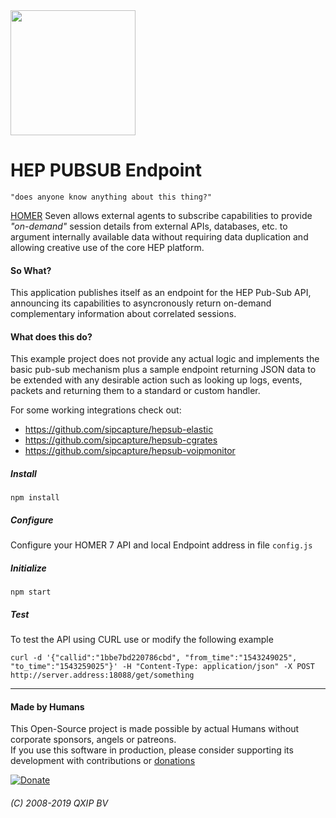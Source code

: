 <img src="https://user-images.githubusercontent.com/1423657/55069501-8348c400-5084-11e9-9931-fefe0f9874a7.png" width=200/>

# HEP PUBSUB Endpoint
    "does anyone know anything about this thing?"

[HOMER](https://github.com/sipcapture/homer-app) Seven allows external agents to subscribe capabilities to provide *"on-demand"* session details from external APIs, databases, etc. to argument internally available data without requiring data duplication and allowing creative use of the core HEP platform.

#### So What?

This application publishes itself as an endpoint for the HEP Pub-Sub API, announcing its capabilities to asyncronously return on-demand complementary information about correlated sessions.

#### What does this do?
This example project does not provide any actual logic and implements the basic pub-sub mechanism plus a sample endpoint returning JSON data to be extended with any desirable action such as looking up logs, events, packets and returning them to a standard or custom handler.

For some working integrations check out:

* https://github.com/sipcapture/hepsub-elastic
* https://github.com/sipcapture/hepsub-cgrates
* https://github.com/sipcapture/hepsub-voipmonitor

##### Install
```
npm install
```
##### Configure
Configure your HOMER 7 API and local Endpoint address in file `config.js`

##### Initialize
```
npm start
```
##### Test
To test the API using CURL use or modify the following example
```
curl -d '{"callid":"1bbe7bd220786cbd", "from_time":"1543249025", "to_time":"1543259025"}' -H "Content-Type: application/json" -X POST http://server.address:18088/get/something
```

---------

#### Made by Humans
This Open-Source project is made possible by actual Humans without corporate sponsors, angels or patreons.<br>
If you use this software in production, please consider supporting its development with contributions or [donations](https://www.paypal.com/cgi-bin/webscr?cmd=_donations&business=donation%40sipcapture%2eorg&lc=US&item_name=SIPCAPTURE&no_note=0&currency_code=EUR&bn=PP%2dDonationsBF%3abtn_donateCC_LG%2egif%3aNonHostedGuest)

[![Donate](https://www.paypalobjects.com/en_US/i/btn/btn_donateCC_LG.gif)](https://www.paypal.com/cgi-bin/webscr?cmd=_donations&business=donation%40sipcapture%2eorg&lc=US&item_name=SIPCAPTURE&no_note=0&currency_code=EUR&bn=PP%2dDonationsBF%3abtn_donateCC_LG%2egif%3aNonHostedGuest) 

###### (C) 2008-2019 QXIP BV
